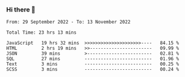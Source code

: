### Hi there 👋

<!--START_SECTION:waka-->

```text
From: 29 September 2022 - To: 13 November 2022

Total Time: 23 hrs 13 mins

JavaScript   19 hrs 32 mins  >>>>>>>>>>>>>>>>>>>>>----   84.15 %
HTML         2 hrs 19 mins   >>-----------------------   09.99 %
JSON         39 mins         >------------------------   02.81 %
SQL          27 mins         -------------------------   01.96 %
Text         3 mins          -------------------------   00.25 %
SCSS         3 mins          -------------------------   00.24 %
```

<!--END_SECTION:waka-->

<!--
**tranhieu1906/tranhieu1906** is a ✨ _special_ ✨ repository because its `README.md` (this file) appears on your GitHub profile.

Here are some ideas to get you started:

- 🔭 I’m currently working on ...
- 🌱 I’m currently learning ...
- 👯 I’m looking to collaborate on ...
- 🤔 I’m looking for help with ...
- 💬 Ask me about ...
- 📫 How to reach me: ...
- 😄 Pronouns: ...
- ⚡ Fun fact: ...
-->
